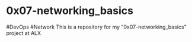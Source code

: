 # 0x07-networking_basics
#DevOps #Network
This is a repository for my
"0x07-networking_basics" project at ALX
